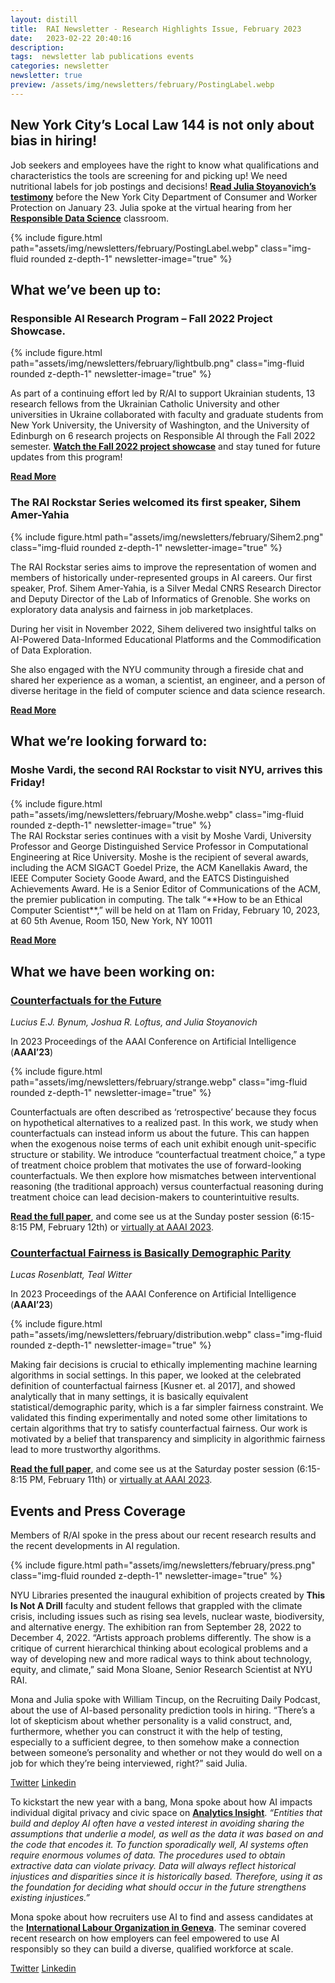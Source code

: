 ```yaml
---
layout: distill
title:  RAI Newsletter - Research Highlights Issue, February 2023
date:   2023-02-22 20:40:16
description: 
tags:  newsletter lab publications events
categories: newsletter
newsletter: true
preview: /assets/img/newsletters/february/PostingLabel.webp
---
```


## New York City’s Local Law 144 is not only about bias in hiring!
Job seekers and employees have the right to know what qualifications and characteristics the tools are screening for and picking up! We need nutritional labels for job postings and decisions!  [**Read Julia Stoyanovich’s testimony**](https://rules.cityofnewyork.us/wp-content/uploads/2022/12/Stoyanovich_144_Jan23_2023.pdf) before the New York City Department of Consumer and Worker Protection on January 23. Julia spoke at the virtual hearing from her [**Responsible Data Science**](https://dataresponsibly.github.io/rds23/) classroom.

<div class="row mt-3">
    <div class="col-sm mt-3 mt-md-0 text-center">
        {% include figure.html path="assets/img/newsletters/february/PostingLabel.webp" class="img-fluid rounded z-depth-1" newsletter-image="true" %}
    </div>
</div>


## What we’ve been up to:
### Responsible AI Research Program – Fall 2022 Project Showcase.
<div class="row mt-3">
    <div class="col-sm mt-3 mt-md-0 text-center">
        {% include figure.html path="assets/img/newsletters/february/lightbulb.png" class="img-fluid rounded z-depth-1" newsletter-image="true" %}
    </div>
</div>


As part of a continuing effort led by R/AI to support Ukrainian students, 13 research fellows from the Ukrainian Catholic University and other universities in Ukraine collaborated with faculty and graduate students from New York University, the University of Washington, and the University of Edinburgh on 6 research projects on Responsible AI through the Fall 2022 semester.  [**Watch the Fall 2022 project showcase**](https://youtu.be/27NXbZsmy1I) and stay tuned for future updates from this program!

[**Read More**](/news_events/2023/rai_fallshowcase_january_2023/)

### The RAI Rockstar Series welcomed its first speaker, Sihem Amer-Yahia

<div class="row mt-3">
    <div class="col-sm mt-3 mt-md-0 text-center">
        {% include figure.html path="assets/img/newsletters/february/Sihem2.png" class="img-fluid rounded z-depth-1" newsletter-image="true" %}
    </div>
</div>

The RAI Rockstar series aims to improve the representation of women and members of historically under-represented groups in AI careers.   Our first speaker, Prof. Sihem Amer-Yahia, is a Silver Medal CNRS Research Director and Deputy Director of the Lab of Informatics of Grenoble. She works on exploratory data analysis and fairness in job marketplaces.

During her visit in November 2022, Sihem delivered two insightful talks on AI-Powered Data-Informed Educational Platforms and the Commodification of Data Exploration.

She also engaged with the NYU community through a fireside chat and shared her experience as a woman, a scientist, an engineer, and a person of diverse heritage in the field of computer science and data science research.

[**Read More**](/news_events/2022/rai_newsletter_november_2022/)

## What we’re looking forward to:
### Moshe Vardi, the second RAI Rockstar to visit NYU, arrives this Friday!
<div class="row mt-3">
    <div class="col-sm mt-3 mt-md-0 text-center">
        {% include figure.html path="assets/img/newsletters/february/Moshe.webp" class="img-fluid rounded z-depth-1" newsletter-image="true" %}
    </div>
</div>
The RAI Rockstar series continues with a visit by Moshe Vardi, University Professor and George Distinguished Service Professor in Computational Engineering at Rice University. Moshe is the recipient of several awards, including the ACM SIGACT Goedel Prize, the ACM Kanellakis Award, the IEEE Computer Society Goode Award, and the EATCS Distinguished Achievements Award. He is a Senior Editor of Communications of the ACM, the premier publication in computing. The talk “**How to be an Ethical Computer Scientist**,” will be held on at 11am on Friday, February 10, 2023, at 60 5th Avenue, Room 150, New York, NY 10011

[**Read More**](/news_events/2023/rai_newsletter_january_2023/)

## What we have been working on:
### [Counterfactuals for the Future](https://arxiv.org/pdf/2212.03974.pdf)
*Lucius E.J. Bynum, Joshua R. Loftus, and Julia Stoyanovich*

In 2023 Proceedings of the AAAI Conference on Artificial Intelligence (**AAAI’23**)

<div class="row mt-3">
    <div class="col-sm mt-3 mt-md-0 text-center">
        {% include figure.html path="assets/img/newsletters/february/strange.webp" class="img-fluid rounded z-depth-1" newsletter-image="true" %}
    </div>
</div>

Counterfactuals are often described as ‘retrospective’ because they focus on hypothetical alternatives to a realized past. In this work, we study when counterfactuals can instead inform us about the future. This can happen when the exogenous noise terms of each unit exhibit enough unit-specific structure or stability. We introduce “counterfactual treatment choice,” a type of treatment choice problem that motivates the use of forward-looking counterfactuals. We then explore how mismatches between interventional reasoning (the traditional approach) versus counterfactual reasoning during treatment choice can lead decision-makers to counterintuitive results.

[**Read the full paper**](https://arxiv.org/pdf/2212.03974.pdf), and come see us at the Sunday poster session (6:15-8:15 PM, February 12th) or [virtually at AAAI 2023](https://aaai.org/Conferences/AAAI-23/registration/).

### [Counterfactual Fairness is Basically Demographic Parity](https://arxiv.org/abs/2208.03843)

*Lucas Rosenblatt, Teal Witter*

In 2023 Proceedings of the AAAI Conference on Artificial Intelligence (**AAAI’23**)
<div class="row mt-3">
    <div class="col-sm mt-3 mt-md-0 text-center">
        {% include figure.html path="assets/img/newsletters/february/distribution.webp" class="img-fluid rounded z-depth-1" newsletter-image="true" %}
    </div>
</div>

Making fair decisions is crucial to ethically implementing machine learning algorithms in social settings. In this paper, we looked at the celebrated definition of counterfactual fairness [Kusner et. al 2017], and showed analytically that in many settings, it is basically equivalent statistical/demographic parity, which is a far simpler fairness constraint. We validated this finding experimentally and noted some other limitations to certain algorithms that try to satisfy counterfactual fairness. Our work is motivated by a belief that transparency and simplicity in algorithmic fairness lead to more trustworthy algorithms.

[**Read the full paper**](https://arxiv.org/abs/2208.03843), and come see us at the Saturday poster session (6:15-8:15 PM, February 11th) or [virtually at AAAI 2023](https://aaai.org/Conferences/AAAI-23/registration/).

## Events and Press Coverage

Members of R/AI spoke in the press about our recent research results and the recent developments in AI regulation.  
<div class="row mt-3">
    <div class="col-sm mt-3 mt-md-0 text-center">
        {% include figure.html path="assets/img/newsletters/february/press.png" class="img-fluid rounded z-depth-1" newsletter-image="true" %}
    </div>
</div>

NYU Libraries presented the inaugural exhibition of projects created by **This Is Not A Drill** faculty and student fellows that grappled with the climate crisis, including issues such as rising sea levels, nuclear waste, biodiversity, and alternative energy. The exhibition ran from September 28, 2022 to December 4, 2022. “Artists approach problems differently. The show is a critique of current hierarchical thinking about ecological problems and a way of developing new and more radical ways to think about technology, equity, and climate,” said Mona Sloane, Senior Research Scientist at NYU RAI.

Mona and Julia spoke with William Tincup, on the Recruiting Daily Podcast, about the use of AI-based personality prediction tools in hiring. “There’s a lot of skepticism about whether personality is a valid construct, and, furthermore, whether you can construct it with the help of testing, especially to a sufficient degree, to then somehow make a connection between someone’s personality and whether or not they would do well on a job for which they’re being interviewed, right?” said Julia.  

[Twitter](https://twitter.com/nyutandon/status/1611115072662683648?s=20&t=aLnPZnnVUis4ti4QubF1ow)  [Linkedin](https://www.linkedin.com/feed/update/urn:li:activity:7015337600982941696?utm_source=share&utm_medium=member_desktop)

To kickstart the new year with a bang, Mona spoke about how AI impacts individual digital privacy and civic space on [**Analytics Insight**](https://www.analyticsinsight.net/artificial-intelligence-impacts-on-individual-digital-privacy-and-civic-space/). *“Entities that build and deploy AI often have a vested interest in avoiding sharing the assumptions that underlie a model, as well as the data it was based on and the code that encodes it. To function sporadically well, AI systems often require enormous volumes of data. The procedures used to obtain extractive data can violate privacy. Data will always reflect historical injustices and disparities since it is historically based. Therefore, using it as the foundation for deciding what should occur in the future strengthens existing injustices.”*

Mona spoke about how recruiters use AI to find and assess candidates at the [**International Labour Organization in Geneva**](https://www.youtube.com/watch?v=4E6hMdCUyIA). The seminar covered recent research on how employers can feel empowered to use AI responsibly so they can build a diverse, qualified workforce at scale.


[Twitter](https://twitter.com/mona_sloane/status/1612407580554403841?s=20&t=ajoQRqB1hVvfMdo4V_zwEQ) [Linkedin](https://www.linkedin.com/posts/mona-sloane-ph-d-8b512656_gatekeeping-the-labour-market-how-recruiters-activity-7018174505030152192-EJeH?utm_source=share&utm_medium=member_desktop)
